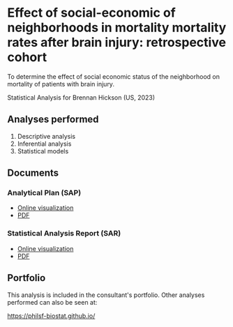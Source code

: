 # Effect of social-economic of neighborhoods in mortality mortality rates after brain injury: retrospective cohort

To determine the effect of social economic status of the neighborhood on mortality of patients with brain injury.

Statistical Analysis for Brennan Hickson (US, 2023)
<!-- Technical Report for Brennan Hickson (US, 2023) -->

## Analyses performed

1. Descriptive analysis
1. Inferential analysis
1. Statistical models

## Documents

### Analytical Plan (SAP)

<!-- - [Online visualization][sapviz-v02] -->
<!-- - [PDF][sappdf-v02] -->

- [Online visualization][sapviz-v01]
- [PDF][sappdf-v01]

### Statistical Analysis Report (SAR)

<!-- - [Online visualization][reportviz-v02] -->
<!-- - [PDF][pdf-v02] -->

- [Online visualization][reportviz-v01]
- [PDF][pdf-v01]

<!-- ## Associated analyses -->

<!-- This analysis is part of a larger project and is supported by other analyses, linked below. -->

<!-- **[assoc_title]** -->

<!-- <[assoc_link]> -->

## Portfolio

This analysis is included in the consultant's portfolio.
Other analyses performed can also be seen at:

<https://philsf-biostat.github.io/>

<!-- --- -->

[sapviz-v01]: report/SAP-2023-004-BH-v01.md
[sapviz-v02]: report/SAP-2023-004-BH-v02.md
[sappdf-v01]: https://docs.google.com/viewer?url=https://github.com/philsf-biostat/SAR-2023-004-BH/raw/main/report/SAP-2023-004-BH-v01.pdf
[sappdf-v02]: https://docs.google.com/viewer?url=https://github.com/philsf-biostat/SAR-2023-004-BH/raw/main/report/SAP-2023-004-BH-v02.pdf

[reportviz-v01]: report/SAR-2023-004-BH-v01.md
[reportviz-v02]: report/SAR-2023-004-BH-v02.md
[pdf-v01]: https://docs.google.com/viewer?url=https://github.com/philsf-biostat/SAR-2023-004-BH/raw/main/report/SAR-2023-004-BH-v01.pdf
[pdf-v02]: https://docs.google.com/viewer?url=https://github.com/philsf-biostat/SAR-2023-004-BH/raw/main/report/SAR-2023-004-BH-v02.pdf
